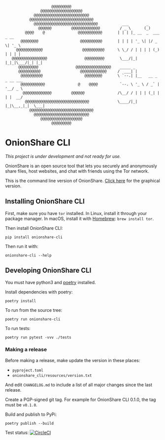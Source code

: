 ```
                     @@@@@@@@@                      
                @@@@@@@@@@@@@@@@@@@                 
             @@@@@@@@@@@@@@@@@@@@@@@@@              
           @@@@@@@@@@@@@@@@@@@@@@@@@@@@@            
             @@@@@@@@@@@@@@@@@@@@@@@@@@@@@           ___        _               
               @@@@@@         @@@@@@@@@@@@@         / _ \      (_)              
         @@@@    @               @@@@@@@@@@@       | | | |_ __  _  ___  _ __    
       @@@@@@@@                   @@@@@@@@@@       | | | | '_ \| |/ _ \| '_ \   
     @@@@@@@@@@@@                  @@@@@@@@@@      \ \_/ / | | | | (_) | | | |  
   @@@@@@@@@@@@@@@@                 @@@@@@@@@       \___/|_| |_|_|\___/|_| |_|  
      @@@@@@@@@                 @@@@@@@@@@@@@@@@    _____ _                     
      @@@@@@@@@@                  @@@@@@@@@@@@     /  ___| |                    
       @@@@@@@@@@                   @@@@@@@@       \ `--.| |__   __ _ _ __ ___ 
       @@@@@@@@@@@               @    @@@@          `--. \ '_ \ / _` | '__/ _ \
        @@@@@@@@@@@@@         @@@@@@               /\__/ / | | | (_| | | |  __/
         @@@@@@@@@@@@@@@@@@@@@@@@@@@@@             \____/|_| |_|\__,_|_|  \___|
           @@@@@@@@@@@@@@@@@@@@@@@@@@@@@            
             @@@@@@@@@@@@@@@@@@@@@@@@@              
                @@@@@@@@@@@@@@@@@@@                 
                     @@@@@@@@@                      
```

# OnionShare CLI

_This project is under development and not ready for use._

OnionShare is an open source tool that lets you securely and anonymously share files, host websites, and chat with friends using the Tor network.

This is the command line version of OnionShare. [Click here](https://github.com/micahflee/onionshare) for the graphical version.

## Installing OnionShare CLI

First, make sure you have `tor` installed. In Linux, install it through your package manager. In macOS, install it with [Homebrew](https://brew.sh): `brew install tor`.

Then install OnionShare CLI:

```
pip install onionshare-cli
```

Then run it with:

```
onionshare-cli --help
```

## Developing OnionShare CLI

You must have python3 and [poetry](https://python-poetry.org/) installed.

Install dependencies with poetry:

```
poetry install
```

To run from the source tree:

```
poetry run onionshare-cli
```

To run tests:

```
poetry run pytest -vvv ./tests
```

### Making a release

Before making a release, make update the version in these places:

- `pyproject.toml`
- `onionshare_cli/resources/version.txt`

And edit `CHANGELOG.md` to include a list of all major changes since the last release.

Create a PGP-signed git tag. For example for OnionShare CLI 0.1.0, the tag must be `v0.1.0`.

Build and publish to PyPi:

```
poetry publish --build
```

Test status: [![CircleCI](https://circleci.com/gh/micahflee/onionshare-cli.svg?style=svg)](https://circleci.com/gh/micahflee/onionshare-cli)
